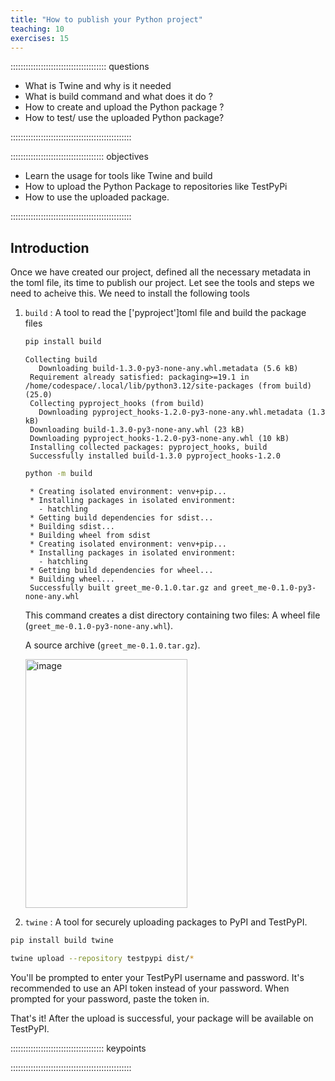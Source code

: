 ```yaml
---
title: "How to publish your Python project"
teaching: 10
exercises: 15
---
```


:::::::::::::::::::::::::::::::::::::: questions

- What is Twine and why is it needed
- What is build command and what does it do ?
- How to create and upload the Python package ?
- How to test/ use the uploaded Python package?

::::::::::::::::::::::::::::::::::::::::::::::::

::::::::::::::::::::::::::::::::::::: objectives

- Learn the usage for tools like Twine and build
- How to upload the Python Package to repositories like TestPyPi
- How to use the uploaded package.

::::::::::::::::::::::::::::::::::::::::::::::::

## Introduction
Once we have created our project, defined all the necessary metadata in the toml file, its time to publish our project. Let see the tools and steps we need to acheive this.
We need to install the following tools
  1. `build` : A tool to read the ['pyproject']toml file and build the package files
     ```bash
     pip install build
     ```
     ```output
     Collecting build
        Downloading build-1.3.0-py3-none-any.whl.metadata (5.6 kB)
      Requirement already satisfied: packaging>=19.1 in /home/codespace/.local/lib/python3.12/site-packages (from build) (25.0)
      Collecting pyproject_hooks (from build)
        Downloading pyproject_hooks-1.2.0-py3-none-any.whl.metadata (1.3 kB)
      Downloading build-1.3.0-py3-none-any.whl (23 kB)
      Downloading pyproject_hooks-1.2.0-py3-none-any.whl (10 kB)
      Installing collected packages: pyproject_hooks, build
      Successfully installed build-1.3.0 pyproject_hooks-1.2.0
     ```
     ```bash
     python -m build
     ```
     ```output
      * Creating isolated environment: venv+pip...
      * Installing packages in isolated environment:
        - hatchling
      * Getting build dependencies for sdist...
      * Building sdist...
      * Building wheel from sdist
      * Creating isolated environment: venv+pip...
      * Installing packages in isolated environment:
        - hatchling
      * Getting build dependencies for wheel...
      * Building wheel...
      Successfully built greet_me-0.1.0.tar.gz and greet_me-0.1.0-py3-none-any.whl
      ```
     This command creates a dist directory containing two files:
      A wheel file (`greet_me-0.1.0-py3-none-any.whl`).

      A source archive (`greet_me-0.1.0.tar.gz`).
     
     <img width="259" height="398" alt="image" src="https://github.com/user-attachments/assets/302f502b-34ed-470e-a4e0-884b808a6ff0" />


  3. `twine` :  A tool for securely uploading packages to PyPI and TestPyPI.
   ```bash
   pip install build twine

   twine upload --repository testpypi dist/*
   ```
  You'll be prompted to enter your TestPyPI username and password. It's recommended to use an API token instead of      your password. When prompted for your password, paste the token in.
  
  That's it! After the upload is successful, your package will be available on TestPyPI.

::::::::::::::::::::::::::::::::::::: keypoints


::::::::::::::::::::::::::::::::::::::::::::::::
